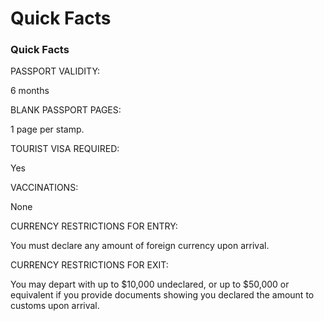# Quick Facts

### Quick Facts

PASSPORT VALIDITY:

6 months

BLANK PASSPORT PAGES:

1 page per stamp.

TOURIST VISA REQUIRED:

Yes

VACCINATIONS:

None

CURRENCY RESTRICTIONS FOR ENTRY:

You must declare any amount of foreign currency upon arrival.

CURRENCY RESTRICTIONS FOR EXIT:

You may depart with up to $10,000 undeclared, or up to $50,000 or equivalent if you provide documents showing you declared the amount to customs upon arrival.